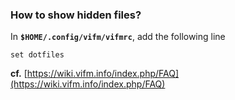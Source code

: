 ### How to show hidden files?
In **`$HOME/.config/vifm/vifmrc`**, add the following line
```
set dotfiles
```
**cf.** [https://wiki.vifm.info/index.php/FAQ](https://wiki.vifm.info/index.php/FAQ)


